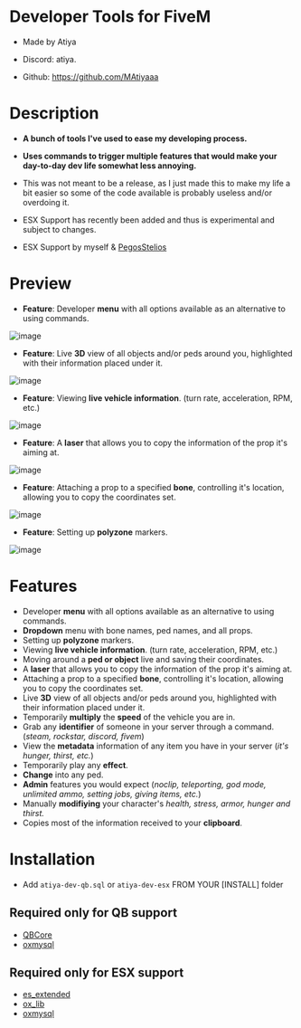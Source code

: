 
# Developer Tools for FiveM

* Made by Atiya

* Discord: atiya.

* Github: https://github.com/MAtiyaaa



# Description

*  **A bunch of tools I've used to ease my developing process.**

*  **Uses commands to trigger multiple features that would make your day-to-day dev life somewhat less annoying.**

*  This was not meant to be a release, as I just made this to make my life a bit easier so some of the code available is probably useless and/or overdoing it.

*  ESX Support has recently been added and thus is experimental and subject to changes.

*  ESX Support by myself & [PegosStelios](https://github.com/PegosStelios)



# Preview
* **Feature**: Developer **menu** with all options available as an alternative to using commands.

![image](https://i.imgur.com/oygwv4l.png)
* **Feature**: Live **3D** view of all objects and/or peds around you, highlighted with their information placed under it.

![image](https://i.imgur.com/KnPIwCU.png)
* **Feature**: Viewing **live vehicle information**. (turn rate, acceleration, RPM, etc.)


![image](https://i.imgur.com/mTn1eyf.png)
* **Feature**: A **laser** that allows you to copy the information of the prop it's aiming at.


![image](https://i.imgur.com/okKxlEc.png)
* **Feature**: Attaching a prop to a specified **bone**, controlling it's location, allowing you to copy the coordinates set.

![image](https://i.imgur.com/MvvNcyB.png)
* **Feature**: Setting up **polyzone** markers.

![image](https://i.imgur.com/e7WCFng.png)
# Features
* Developer **menu** with all options available as an alternative to using commands.
* **Dropdown** menu with bone names, ped names, and all props.
* Setting up **polyzone** markers.
* Viewing **live vehicle information**. (turn rate, acceleration, RPM, etc.)
* Moving around a **ped or object** live and saving their coordinates.
* A **laser** that allows you to copy the information of the prop it's aiming at.
* Attaching a prop to a specified **bone**, controlling it's location, allowing you to copy the coordinates set.
* Live **3D** view of all objects and/or peds around you, highlighted with their information placed under it.
* Temporarily **multiply** the **speed** of the vehicle you are in.
* Grab any **identifier** of someone in your server through a command. (*steam, rockstar, discord, fivem*)
* View the **metadata** information of any item you have in your server (*it's hunger, thirst, etc.*)
* Temporarily play any **effect**.
* **Change** into any ped.
* **Admin** features you would expect (*noclip, teleporting, god mode, unlimited ammo, setting jobs, giving items, etc.*)
* Manually **modifiying** your character's *health, stress, armor, hunger and thirst.*
* Copies most of the information received to your **clipboard**.

# Installation

* Add `atiya-dev-qb.sql` or `atiya-dev-esx` FROM YOUR [INSTALL] folder

## Required only for QB support

* [QBCore](https://github.com/qbcore-framework)
* [oxmysql](https://github.com/overextended/oxmysql)

## Required only for ESX support

* [es_extended](https://github.com/esx-framework/esx_core)
* [ox_lib](https://github.com/overextended/ox_lib)
* [oxmysql](https://github.com/overextended/oxmysql)
